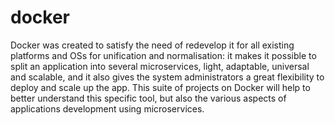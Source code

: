 # docker
Docker was created to satisfy the need of redevelop it for all existing platforms and OSs for unification and normalisation:
it makes it possible to split an application into several microservices, light, adaptable, universal and scalable, and it also gives the system administrators a great flexibility to deploy and scale
up the app.
This suite of projects on Docker will help to better understand this specific tool, but
also the various aspects of applications development using microservices.
